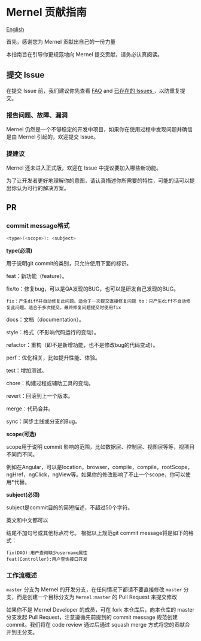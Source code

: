 # Mernel 贡献指南

[English](https://github.com/Maxx-Developers/Mernel/blob/master/CONTRIBUTING_CN.md)

首先，感谢您为 Mernel 贡献出自己的一份力量

本指南旨在引导你更规范地向 Mernel 提交贡献，请务必认真阅读。

## 提交 Issue

在提交 Issue 前，我们建议你先查看 [FAQ](https://github.com/Maxx-Developers/Mernel/discussions/2) and [已存在的 Issues ](https://github.com/Maxx-Developers/Mernel/issues)，以防重复提交。

### 报告问题、故障、漏洞

Mernel 仍然是一个不够稳定的开发中项目，如果你在使用过程中发现问题并确信是由 Mernel 引起的，欢迎提交 Issue。

### 提建议

Mernel 还未进入正式版，欢迎在 Issue 中提议要加入哪些新功能。

为了让开发者更好地理解你的意图，请认真描述你所需要的特性，可能的话可以提出你认为可行的解决方案。


## PR

### commit message格式

```bash
<type>(<scope>): <subject>
```

**type(必须)** 

用于说明git commit的类别，只允许使用下面的标识。

feat：新功能（feature）。

fix/to：修复bug，可以是QA发现的BUG，也可以是研发自己发现的BUG。

    fix：产生diff并自动修复此问题。适合于一次提交直接修复问题 to：只产生diff不自动修复此问题。适合于多次提交。最终修复问题提交时使用fix 

docs：文档（documentation）。

style：格式（不影响代码运行的变动）。

refactor：重构（即不是新增功能，也不是修改bug的代码变动）。

perf：优化相关，比如提升性能、体验。

test：增加测试。

chore：构建过程或辅助工具的变动。

revert：回滚到上一个版本。

merge：代码合并。

sync：同步主线或分支的Bug。

**scope(可选)**

scope用于说明 commit 影响的范围，比如数据层、控制层、视图层等等，视项目不同而不同。

例如在Angular，可以是location，browser，compile，compile，rootScope， ngHref，ngClick，ngView等。如果你的修改影响了不止一个scope，你可以使用*代替。

**subject(必须)**

subject是commit目的的简短描述，不超过50个字符。

英文和中文都可以

结尾不加句号或其他标点符号。 根据以上规范git commit message将是如下的格式： 

```
fix(DAO):用户查询缺少username属性 
feat(Controller):用户查询接口开发
```

### 工作流概述

`master` 分支为 Mernel 的开发分支，在任何情况下都请不要直接修改 `master` 分支，而是创建一个目标分支为 ```Mernel:master``` 的 Pull Request 来提交修改

如果你不是 Mernel Developer 的成员，可在 fork 本仓库后，向本仓库的 master 分支发起 Pull Request，注意遵循先前提到的 commit message 规范创建 commit。我们将在 code review 通过后通过 squash merge 方式将您的贡献合并到主分支。